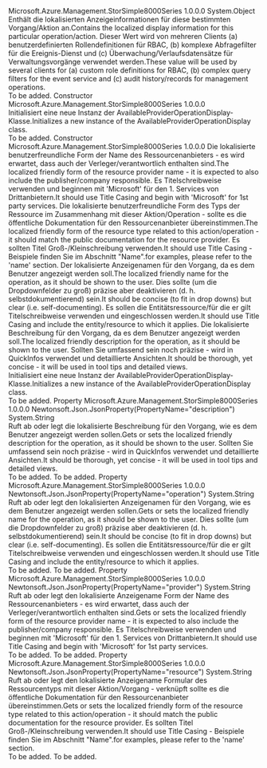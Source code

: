 <Type Name="AvailableProviderOperationDisplay" FullName="Microsoft.Azure.Management.StorSimple8000Series.Models.AvailableProviderOperationDisplay">
  <TypeSignature Language="C#" Value="public class AvailableProviderOperationDisplay" />
  <TypeSignature Language="ILAsm" Value=".class public auto ansi beforefieldinit AvailableProviderOperationDisplay extends System.Object" />
  <TypeSignature Language="DocId" Value="T:Microsoft.Azure.Management.StorSimple8000Series.Models.AvailableProviderOperationDisplay" />
  <TypeSignature Language="VB.NET" Value="Public Class AvailableProviderOperationDisplay" />
  <TypeSignature Language="F#" Value="type AvailableProviderOperationDisplay = class" />
  <AssemblyInfo>
    <AssemblyName>Microsoft.Azure.Management.StorSimple8000Series</AssemblyName>
    <AssemblyVersion>1.0.0.0</AssemblyVersion>
  </AssemblyInfo>
  <Base>
    <BaseTypeName>System.Object</BaseTypeName>
  </Base>
  <Interfaces />
  <Docs>
    <summary>
            <span data-ttu-id="de61f-101">Enthält die lokalisierten Anzeigeinformationen für diese bestimmten Vorgang/Aktion an.</span><span class="sxs-lookup"><span data-stu-id="de61f-101">Contains the localized display information for this particular operation/action.</span></span> <span data-ttu-id="de61f-102">Dieser Wert wird von mehreren Clients (a) benutzerdefinierten Rollendefinitionen für RBAC, (b) komplexe Abfragefilter für die Ereignis-Dienst und (c) Überwachung/Verlaufsdatensätze für Verwaltungsvorgänge verwendet werden.</span><span class="sxs-lookup"><span data-stu-id="de61f-102">These value will be used by several clients for (a) custom role definitions for RBAC, (b) complex query filters for the event service and (c) audit history/records for management operations.</span></span>
            </summary>
    <remarks>To be added.</remarks>
  </Docs>
  <Members>
    <Member MemberName=".ctor">
      <MemberSignature Language="C#" Value="public AvailableProviderOperationDisplay ();" />
      <MemberSignature Language="ILAsm" Value=".method public hidebysig specialname rtspecialname instance void .ctor() cil managed" />
      <MemberSignature Language="DocId" Value="M:Microsoft.Azure.Management.StorSimple8000Series.Models.AvailableProviderOperationDisplay.#ctor" />
      <MemberSignature Language="VB.NET" Value="Public Sub New ()" />
      <MemberType>Constructor</MemberType>
      <AssemblyInfo>
        <AssemblyName>Microsoft.Azure.Management.StorSimple8000Series</AssemblyName>
        <AssemblyVersion>1.0.0.0</AssemblyVersion>
      </AssemblyInfo>
      <Parameters />
      <Docs>
        <summary>
            <span data-ttu-id="de61f-103">Initialisiert eine neue Instanz der AvailableProviderOperationDisplay-Klasse.</span><span class="sxs-lookup"><span data-stu-id="de61f-103">Initializes a new instance of the AvailableProviderOperationDisplay class.</span></span>
            </summary>
        <remarks>To be added.</remarks>
      </Docs>
    </Member>
    <Member MemberName=".ctor">
      <MemberSignature Language="C#" Value="public AvailableProviderOperationDisplay (string provider = null, string resource = null, string operation = null, string description = null);" />
      <MemberSignature Language="ILAsm" Value=".method public hidebysig specialname rtspecialname instance void .ctor(string provider, string resource, string operation, string description) cil managed" />
      <MemberSignature Language="DocId" Value="M:Microsoft.Azure.Management.StorSimple8000Series.Models.AvailableProviderOperationDisplay.#ctor(System.String,System.String,System.String,System.String)" />
      <MemberSignature Language="VB.NET" Value="Public Sub New (Optional provider As String = null, Optional resource As String = null, Optional operation As String = null, Optional description As String = null)" />
      <MemberSignature Language="F#" Value="new Microsoft.Azure.Management.StorSimple8000Series.Models.AvailableProviderOperationDisplay : string * string * string * string -&gt; Microsoft.Azure.Management.StorSimple8000Series.Models.AvailableProviderOperationDisplay" Usage="new Microsoft.Azure.Management.StorSimple8000Series.Models.AvailableProviderOperationDisplay (provider, resource, operation, description)" />
      <MemberType>Constructor</MemberType>
      <AssemblyInfo>
        <AssemblyName>Microsoft.Azure.Management.StorSimple8000Series</AssemblyName>
        <AssemblyVersion>1.0.0.0</AssemblyVersion>
      </AssemblyInfo>
      <Parameters>
        <Parameter Name="provider" Type="System.String" />
        <Parameter Name="resource" Type="System.String" />
        <Parameter Name="operation" Type="System.String" />
        <Parameter Name="description" Type="System.String" />
      </Parameters>
      <Docs>
        <param name="provider"><span data-ttu-id="de61f-104">Die lokalisierte benutzerfreundliche Form der Name des Ressourcenanbieters - es wird erwartet, dass auch der Verleger/verantwortlich enthalten sind.</span><span class="sxs-lookup"><span data-stu-id="de61f-104">The localized friendly form of the resource provider name - it is expected to also include the publisher/company responsible.</span></span> <span data-ttu-id="de61f-105">Es Titelschreibweise verwenden und beginnen mit 'Microsoft' für den 1. Services von Drittanbietern.</span><span class="sxs-lookup"><span data-stu-id="de61f-105">It should use Title Casing and begin with 'Microsoft' for 1st party services.</span></span></param>
        <param name="resource"><span data-ttu-id="de61f-106">Die lokalisierte benutzerfreundliche Form des Typs der Ressource im Zusammenhang mit dieser Aktion/Operation - sollte es die öffentliche Dokumentation für den Ressourcenanbieter übereinstimmen.</span><span class="sxs-lookup"><span data-stu-id="de61f-106">The localized friendly form of the resource type related to this action/operation - it should match the public documentation for the resource provider.</span></span> <span data-ttu-id="de61f-107">Es sollten Titel Groß-/Kleinschreibung verwenden.</span><span class="sxs-lookup"><span data-stu-id="de61f-107">It should use Title Casing</span></span>
            - <span data-ttu-id="de61f-108">Beispiele finden Sie im Abschnitt "Name".</span><span class="sxs-lookup"><span data-stu-id="de61f-108">for examples, please refer to the 'name' section.</span></span></param>
        <param name="operation"><span data-ttu-id="de61f-109">Der lokalisierte Anzeigenamen für den Vorgang, da es dem Benutzer angezeigt werden soll.</span><span class="sxs-lookup"><span data-stu-id="de61f-109">The localized friendly name for the operation, as it should be shown to the user.</span></span> <span data-ttu-id="de61f-110">Dies sollte (um die Dropdownfelder zu groß) präzise aber deaktivieren (d. h. selbstdokumentierend) sein.</span><span class="sxs-lookup"><span data-stu-id="de61f-110">It should be concise (to fit in drop downs) but clear (i.e. self-documenting).</span></span> <span data-ttu-id="de61f-111">Es sollen die Entitätsressource/für die er gilt Titelschreibweise verwenden und eingeschlossen werden.</span><span class="sxs-lookup"><span data-stu-id="de61f-111">It should use Title Casing and include the entity/resource to which it applies.</span></span></param>
        <param name="description"><span data-ttu-id="de61f-112">Die lokalisierte Beschreibung für den Vorgang, da es dem Benutzer angezeigt werden soll.</span><span class="sxs-lookup"><span data-stu-id="de61f-112">The localized friendly description for the operation, as it should be shown to the user.</span></span> <span data-ttu-id="de61f-113">Sollten Sie umfassend sein noch präzise - wird in QuickInfos verwendet und detaillierte Ansichten.</span><span class="sxs-lookup"><span data-stu-id="de61f-113">It should be thorough, yet concise - it will be used in tool tips and detailed views.</span></span></param>
        <summary>
            <span data-ttu-id="de61f-114">Initialisiert eine neue Instanz der AvailableProviderOperationDisplay-Klasse.</span><span class="sxs-lookup"><span data-stu-id="de61f-114">Initializes a new instance of the AvailableProviderOperationDisplay class.</span></span>
            </summary>
        <remarks>To be added.</remarks>
      </Docs>
    </Member>
    <Member MemberName="Description">
      <MemberSignature Language="C#" Value="public string Description { get; set; }" />
      <MemberSignature Language="ILAsm" Value=".property instance string Description" />
      <MemberSignature Language="DocId" Value="P:Microsoft.Azure.Management.StorSimple8000Series.Models.AvailableProviderOperationDisplay.Description" />
      <MemberSignature Language="VB.NET" Value="Public Property Description As String" />
      <MemberSignature Language="F#" Value="member this.Description : string with get, set" Usage="Microsoft.Azure.Management.StorSimple8000Series.Models.AvailableProviderOperationDisplay.Description" />
      <MemberType>Property</MemberType>
      <AssemblyInfo>
        <AssemblyName>Microsoft.Azure.Management.StorSimple8000Series</AssemblyName>
        <AssemblyVersion>1.0.0.0</AssemblyVersion>
      </AssemblyInfo>
      <Attributes>
        <Attribute>
          <AttributeName>Newtonsoft.Json.JsonProperty(PropertyName="description")</AttributeName>
        </Attribute>
      </Attributes>
      <ReturnValue>
        <ReturnType>System.String</ReturnType>
      </ReturnValue>
      <Docs>
        <summary>
            <span data-ttu-id="de61f-115">Ruft ab oder legt die lokalisierte Beschreibung für den Vorgang, wie es dem Benutzer angezeigt werden sollen.</span><span class="sxs-lookup"><span data-stu-id="de61f-115">Gets or sets the localized friendly description for the operation, as it should be shown to the user.</span></span> <span data-ttu-id="de61f-116">Sollten Sie umfassend sein noch präzise - wird in QuickInfos verwendet und detaillierte Ansichten.</span><span class="sxs-lookup"><span data-stu-id="de61f-116">It should be thorough, yet concise - it will be used in tool tips and detailed views.</span></span>
            </summary>
        <value>To be added.</value>
        <remarks>To be added.</remarks>
      </Docs>
    </Member>
    <Member MemberName="Operation">
      <MemberSignature Language="C#" Value="public string Operation { get; set; }" />
      <MemberSignature Language="ILAsm" Value=".property instance string Operation" />
      <MemberSignature Language="DocId" Value="P:Microsoft.Azure.Management.StorSimple8000Series.Models.AvailableProviderOperationDisplay.Operation" />
      <MemberSignature Language="VB.NET" Value="Public Property Operation As String" />
      <MemberSignature Language="F#" Value="member this.Operation : string with get, set" Usage="Microsoft.Azure.Management.StorSimple8000Series.Models.AvailableProviderOperationDisplay.Operation" />
      <MemberType>Property</MemberType>
      <AssemblyInfo>
        <AssemblyName>Microsoft.Azure.Management.StorSimple8000Series</AssemblyName>
        <AssemblyVersion>1.0.0.0</AssemblyVersion>
      </AssemblyInfo>
      <Attributes>
        <Attribute>
          <AttributeName>Newtonsoft.Json.JsonProperty(PropertyName="operation")</AttributeName>
        </Attribute>
      </Attributes>
      <ReturnValue>
        <ReturnType>System.String</ReturnType>
      </ReturnValue>
      <Docs>
        <summary>
            <span data-ttu-id="de61f-117">Ruft ab oder legt den lokalisierten Anzeigenamen für den Vorgang, wie es dem Benutzer angezeigt werden sollen.</span><span class="sxs-lookup"><span data-stu-id="de61f-117">Gets or sets the localized friendly name for the operation, as it should be shown to the user.</span></span> <span data-ttu-id="de61f-118">Dies sollte (um die Dropdownfelder zu groß) präzise aber deaktivieren (d. h. selbstdokumentierend) sein.</span><span class="sxs-lookup"><span data-stu-id="de61f-118">It should be concise (to fit in drop downs) but clear (i.e. self-documenting).</span></span> <span data-ttu-id="de61f-119">Es sollen die Entitätsressource/für die er gilt Titelschreibweise verwenden und eingeschlossen werden.</span><span class="sxs-lookup"><span data-stu-id="de61f-119">It should use Title Casing and include the entity/resource to which it applies.</span></span>
            </summary>
        <value>To be added.</value>
        <remarks>To be added.</remarks>
      </Docs>
    </Member>
    <Member MemberName="Provider">
      <MemberSignature Language="C#" Value="public string Provider { get; set; }" />
      <MemberSignature Language="ILAsm" Value=".property instance string Provider" />
      <MemberSignature Language="DocId" Value="P:Microsoft.Azure.Management.StorSimple8000Series.Models.AvailableProviderOperationDisplay.Provider" />
      <MemberSignature Language="VB.NET" Value="Public Property Provider As String" />
      <MemberSignature Language="F#" Value="member this.Provider : string with get, set" Usage="Microsoft.Azure.Management.StorSimple8000Series.Models.AvailableProviderOperationDisplay.Provider" />
      <MemberType>Property</MemberType>
      <AssemblyInfo>
        <AssemblyName>Microsoft.Azure.Management.StorSimple8000Series</AssemblyName>
        <AssemblyVersion>1.0.0.0</AssemblyVersion>
      </AssemblyInfo>
      <Attributes>
        <Attribute>
          <AttributeName>Newtonsoft.Json.JsonProperty(PropertyName="provider")</AttributeName>
        </Attribute>
      </Attributes>
      <ReturnValue>
        <ReturnType>System.String</ReturnType>
      </ReturnValue>
      <Docs>
        <summary>
            <span data-ttu-id="de61f-120">Ruft ab oder legt den lokalisierte Anzeigename Form der Name des Ressourcenanbieters - es wird erwartet, dass auch der Verleger/verantwortlich enthalten sind.</span><span class="sxs-lookup"><span data-stu-id="de61f-120">Gets or sets the localized friendly form of the resource provider name - it is expected to also include the publisher/company responsible.</span></span> <span data-ttu-id="de61f-121">Es Titelschreibweise verwenden und beginnen mit 'Microsoft' für den 1. Services von Drittanbietern.</span><span class="sxs-lookup"><span data-stu-id="de61f-121">It should use Title Casing and begin with 'Microsoft' for 1st party services.</span></span>
            </summary>
        <value>To be added.</value>
        <remarks>To be added.</remarks>
      </Docs>
    </Member>
    <Member MemberName="Resource">
      <MemberSignature Language="C#" Value="public string Resource { get; set; }" />
      <MemberSignature Language="ILAsm" Value=".property instance string Resource" />
      <MemberSignature Language="DocId" Value="P:Microsoft.Azure.Management.StorSimple8000Series.Models.AvailableProviderOperationDisplay.Resource" />
      <MemberSignature Language="VB.NET" Value="Public Property Resource As String" />
      <MemberSignature Language="F#" Value="member this.Resource : string with get, set" Usage="Microsoft.Azure.Management.StorSimple8000Series.Models.AvailableProviderOperationDisplay.Resource" />
      <MemberType>Property</MemberType>
      <AssemblyInfo>
        <AssemblyName>Microsoft.Azure.Management.StorSimple8000Series</AssemblyName>
        <AssemblyVersion>1.0.0.0</AssemblyVersion>
      </AssemblyInfo>
      <Attributes>
        <Attribute>
          <AttributeName>Newtonsoft.Json.JsonProperty(PropertyName="resource")</AttributeName>
        </Attribute>
      </Attributes>
      <ReturnValue>
        <ReturnType>System.String</ReturnType>
      </ReturnValue>
      <Docs>
        <summary>
            <span data-ttu-id="de61f-122">Ruft ab oder legt den lokalisierte Anzeigename Formular des Ressourcentyps mit dieser Aktion/Vorgang - verknüpft sollte es die öffentliche Dokumentation für den Ressourcenanbieter übereinstimmen.</span><span class="sxs-lookup"><span data-stu-id="de61f-122">Gets or sets the localized friendly form of the resource type related to this action/operation - it should match the public documentation for the resource provider.</span></span> <span data-ttu-id="de61f-123">Es sollten Titel Groß-/Kleinschreibung verwenden.</span><span class="sxs-lookup"><span data-stu-id="de61f-123">It should use Title Casing</span></span>
            - <span data-ttu-id="de61f-124">Beispiele finden Sie im Abschnitt "Name".</span><span class="sxs-lookup"><span data-stu-id="de61f-124">for examples, please refer to the 'name' section.</span></span>
            </summary>
        <value>To be added.</value>
        <remarks>To be added.</remarks>
      </Docs>
    </Member>
  </Members>
</Type>